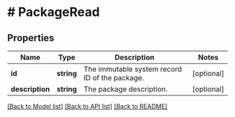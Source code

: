 # # PackageRead

## Properties

Name | Type | Description | Notes
------------ | ------------- | ------------- | -------------
**id** | **string** | The immutable system record ID of the package. | [optional]
**description** | **string** | The package description. | [optional]

[[Back to Model list]](../../README.md#models) [[Back to API list]](../../README.md#endpoints) [[Back to README]](../../README.md)
